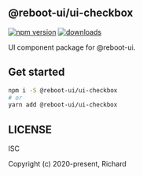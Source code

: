 ## @reboot-ui/ui-checkbox

[![npm version](https://img.shields.io/npm/v/@reboot-ui/ui-checkbox.svg)](https://www.npmjs.org/package/@reboot-ui/ui-checkbox)
[![downloads](https://img.shields.io/npm/dm/@reboot-ui/ui-checkbox.svg)](https://www.npmjs.org/package/@reboot-ui/ui-checkbox)

UI component package for @reboot-ui.

## Get started

```bash
npm i -S @reboot-ui/ui-checkbox
# or
yarn add @reboot-ui/ui-checkbox
```

## LICENSE

ISC

Copyright (c) 2020-present, Richard
